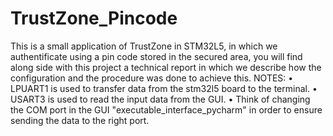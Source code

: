 # TrustZone_Pincode
This is a small application of TrustZone in STM32L5, in which we authentificate using a pin code stored in the secured area, you will find along side with this project a technical report <in french> in which we describe how the configuration and the procedure was done to achieve this.
 NOTES:
•	LPUART1 is used to transfer data from the stm32l5 board to the terminal.
• USART3 is used to read the input data from the GUI.
•	Think of changing the COM port in the GUI "executable_interface_pycharm" in order to ensure sending the data to the right port.
